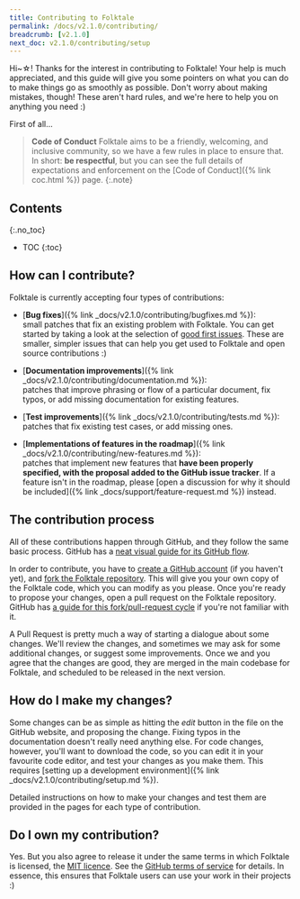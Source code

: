 ```yaml
---
title: Contributing to Folktale
permalink: /docs/v2.1.0/contributing/
breadcrumb: [v2.1.0]
next_doc: v2.1.0/contributing/setup
---
```


Hi~☆! Thanks for the interest in contributing to Folktale! Your help is much appreciated, and this guide will give you some pointers on what you can do to make things go as smoothly as possible. Don't worry about making mistakes, though! These aren't hard rules, and we're here to help you on anything you need :)

First of all…

> **Code of Conduct**
> Folktale aims to be a friendly, welcoming, and inclusive community, so we have a few rules in place to ensure that. In short: **be respectful**, but you can see the full details of expectations and enforcement on the [Code of Conduct]({% link coc.html %}) page.
{:.note}


## Contents
{:.no_toc}

* TOC
{:toc}


## How can I contribute?

Folktale is currently accepting four types of contributions:

  - [**Bug fixes**]({% link _docs/v2.1.0/contributing/bugfixes.md %}):  
    small patches that fix an existing problem with Folktale. You can get started by taking a look at the selection of [good first issues](https://github.com/origamitower/folktale/issues?q=is%3Aopen+is%3Aissue+label%3A%22e%3AGood+First+Issue%22). These are smaller, simpler issues that can help you get used to Folktale and open source contributions :)
  
  - [**Documentation improvements**]({% link _docs/v2.1.0/contributing/documentation.md %}):  
    patches that improve phrasing or flow of a particular document, fix typos, or add missing documentation for existing features.
  
  - [**Test improvements**]({% link _docs/v2.1.0/contributing/tests.md %}):  
    patches that fix existing test cases, or add missing ones.
  
  - [**Implementations of features in the roadmap**]({% link _docs/v2.1.0/contributing/new-features.md %}):  
    patches that implement new features that **have been properly specified, with the proposal added to the GitHub issue tracker**. If a feature isn't in the roadmap, please [open a discussion for why it should be included]({% link _docs/support/feature-request.md %}) instead.


## The contribution process

All of these contributions happen through GitHub, and they follow the same basic process. GitHub has a [neat visual guide for its GitHub flow](https://guides.github.com/introduction/flow/).

In order to contribute, you have to [create a GitHub account](https://github.com/) (if you haven't yet), and [fork the Folktale repository](https://github.com/origamitower/folktale). This will give you your own copy of the Folktale code, which you can modify as you please. Once you're ready to propose your changes, open a pull request on the Folktale repository. GitHub has [a guide for this fork/pull-request cycle](https://guides.github.com/activities/forking/) if you're not familiar with it.

A Pull Request is pretty much a way of starting a dialogue about some changes. We'll review the changes, and sometimes we may ask for some additional changes, or suggest some improvements. Once we and you agree that the changes are good, they are merged in the main codebase for Folktale, and scheduled to be released in the next version.


## How do I make my changes?

Some changes can be as simple as hitting the *edit* button in the file on the GitHub website, and proposing the change. Fixing typos in the documentation doesn't really need anything else. For code changes, however, you'll want to download the code, so you can edit it in your favourite code editor, and test your changes as you make them. This requires [setting up a development environment]({% link _docs/v2.1.0/contributing/setup.md %}).

Detailed instructions on how to make your changes and test them are provided in the pages for each type of contribution.


## Do I own my contribution?

Yes. But you also agree to release it under the same terms in which Folktale is licensed, the [MIT licence](https://github.com/origamitower/folktale/blob/master/LICENCE). See the [GitHub terms of service](https://help.github.com/articles/github-terms-of-service/#6-contributions-under-repository-license) for details. In essence, this ensures that Folktale users can use your work in their projects :)
